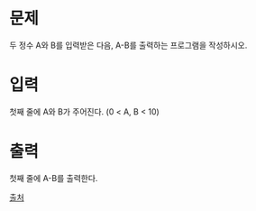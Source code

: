 # 문제

두 정수 A와 B를 입력받은 다음, A-B를 출력하는 프로그램을 작성하시오.

# 입력

첫째 줄에 A와 B가 주어진다. (0 < A, B < 10)

# 출력

첫째 줄에 A-B를 출력한다.

[출처](https://www.acmicpc.net/problem/1001)
